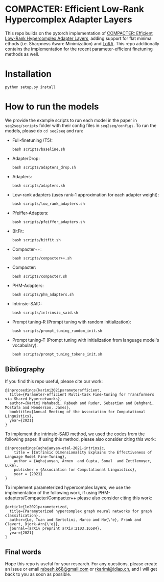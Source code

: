 # COMPACTER: Efficient Low-Rank Hypercomplex Adapter Layers
This repo builds on the pytorch implementation of [COMPACTER: Efficient Low-Rank Hypercomplex Adapter Layers](https://www.idiap.ch/~rkarimi/papers/compact_adapters.pdf), adding support for flat minima ethods (i.e. Sharpness Aware Minimization) and [LoRA](https://arxiv.org/abs/2106.09685).
This repo additionally contains the implementation for the recent parameter-efficient finetuning methods as well.

# Installation
```
python setup.py install
```

# How to run the models 
We provide the example scripts to run each model in the paper in `seq2seq/scripts`
folder with their config files in `seq2seq/configs`. To run the models, please do
`cd seq2seq` and run:
 - Full-finetuning (T5):
   ```
   bash scripts/baseline.sh
   ```  
 - AdapterDrop: 
   ```
   bash scripts/adapters_drop.sh
   ``` 
 - Adapters:
   ```
   bash scripts/adapters.sh
   ```
 - Low-rank adapters (uses rank-1 approximation for each adapter weight):
   ```
   bash scripts/low_rank_adapters.sh
   ```  
 - Pfeiffer-Adapters:
   ```
   bash scripts/pfeiffer_adapters.sh
   ``` 
 - BitFit:
   ```
   bash scripts/bitfit.sh
   ```
 - Compacter++:
   ```
   bash scripts/compacter++.sh
   ``` 
 - Compacter:
   ```
   bash scripts/compacter.sh
   ```
 - PHM-Adapters:
   ```
   bash scripts/phm_adapters.sh
   ```
 - Intrinsic-SAID:
   ```
   bash scripts/intrinsic_said.sh
   ```
 - Prompt tuning-R (Prompt tuning with random initialization): 
   ```
   bash scripts/prompt_tuning_random_init.sh
   ```
 - Prompt tuning-T (Prompt tuning with initialization from language model's vocabulary):
   ```
   bash scripts/prompt_tuning_tokens_init.sh
   ``` 

## Bibliography
If you find this repo useful, please cite our work:

```
@inproceedings{karimi2021parameterefficient,
  title={Parameter-efficient Multi-task Fine-tuning for Transformers via Shared Hypernetworks},
  author={Karimi Mahabadi, Rabeeh and Ruder, Sebastian and Dehghani, Mostafa and Henderson, James},
  booktitle={Annual Meeting of the Association for Computational Linguistics},
  year={2021}
}
```

To implement the intrinsic-SAID method, we used the codes from the following paper. If using this 
method, please also consider citing this work:
```
@inproceedings{aghajanyan-etal-2021-intrinsic,
    title = {Intrinsic Dimensionality Explains the Effectiveness of Language Model Fine-Tuning},
    author = {Aghajanyan, Armen  and Gupta, Sonal  and Zettlemoyer, Luke},
    publisher = {Association for Computational Linguistics},
    year = {2021}
}
```
To implement parameterized hypercomplex layers, we use the implementation of the following work,
if using PHM-adapters/Compacter/Compacter++ please also consider citing this work:
```
@article{le2021parameterized,
  title={Parameterized hypercomplex graph neural networks for graph classification},
  author={Le, Tuan and Bertolini, Marco and No{\'e}, Frank and Clevert, Djork-Arn{\'e}},
  journal={arXiv preprint arXiv:2103.16584},
  year={2021}
}
```

## Final words
Hope this repo is useful for your research. For any questions, please create an issue or
email rabeeh.k68@gmail.com or rkarimi@idiap.ch, and I will get back to you as soon as possible.

